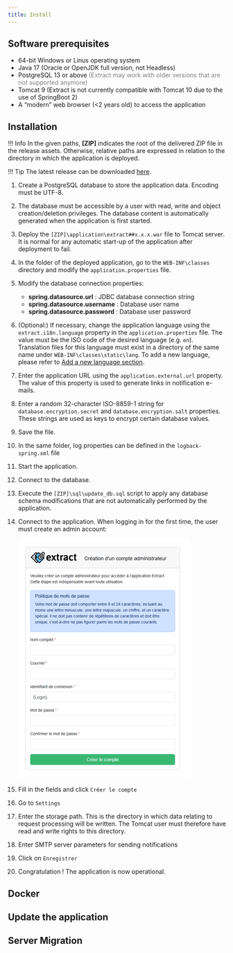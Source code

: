 ```yaml
---
title: Install
---
```


## Software prerequisites

* 64-bit Windows or Linus operating system
* Java 17 (Oracle or OpenJDK full version, not Headless)
* PostgreSQL 13 or above <span style="color: grey;">(Extract may work with older versions that are not supported anymore)</span>
* Tomcat 9 (Extract is not currently compatible with Tomcat 10 due to the use of SpringBoot 2)
* A “modern” web browser (<2 years old) to access the application

## Installation

!!! Info 
    In the given paths, **[ZIP]** indicates the root of the delivered ZIP file in the release assets. Otherwise, relative paths are expressed in relation to the directory in which the application is deployed.

!!! Tip
    The latest release can be downloaded [here](https://github.com/asit-asso/extract/releases/tag/v2.2.0).

1.	Create a PostgreSQL database to store the application data. Encoding must be UTF-8.
2.	The database must be accessible by a user with read, write and object creation/deletion privileges. The database content is automatically generated when the application is first started.
3.	Deploy the `[ZIP]\application\extract##x.x.x.war` file to Tomcat server.
It is normal for any automatic start-up of the application after deployment to fail.
4. In the folder of the deployed application, go to the `WEB-INF\classes` directory and modify the ``application.properties`` file.
5. Modify the database connection properties:
    * **spring.datasource.url** : JDBC database connection string
    * **spring.datasource.username** : Database user name
    * **spring.datasource.password** : Database user password

6. (Optional:) If necessary, change the application language using the `extract.i18n.language` property in the `application.properties` file. The value must be the ISO code of the desired language (e.g. `en`). Translation files for this language must exist in a directory of the same name under `WEB-INF\classes\static\lang`. To add a new language, please refer to [Add a new language section](http://localhost:8000/extract/getting-started/customize/#add-a-new-language).
7.	Enter the application URL using the `application.external.url` property. The value of this property is used to generate links in notification e-mails.
8.	Enter a random 32-character ISO-8859-1 string for `database.encryption.secret` and `database.encryption.salt` properties. These strings are used as keys to encrypt certain database values.
9.	Save the file.
10.	In the same folder, log properties can be defined in the `logback-spring.xml` file
11.	Start the application. 
12. Connect to the database. 
13.	Execute the `[ZIP]\sql\update_db.sql` script to apply any database schema modifications that are not automatically performed by the application.
14.	Connect to the application. When logging in for the first time, the user must create an admin account:

    ![Create admin user](../assets/install/create_admin.png)

15.	Fill in the fields and click `Créer le compte`
16.	Go to `Settings`
17.	Enter the storage path. This is the directory in which data relating to request processing will be written. The Tomcat user must therefore have read and write rights to this directory.
18.	Enter SMTP server parameters for sending notifications
19.	Click on ``Enregistrer``
20.	Congratulation ! The application is now operational.

## Docker

## Update the application

## Server Migration
